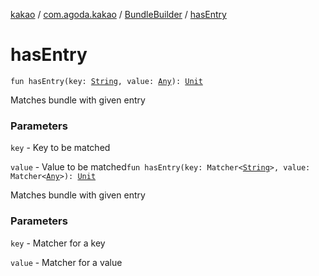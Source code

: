 [kakao](../../index.md) / [com.agoda.kakao](../index.md) / [BundleBuilder](index.md) / [hasEntry](./has-entry.md)

# hasEntry

`fun hasEntry(key: `[`String`](https://kotlinlang.org/api/latest/jvm/stdlib/kotlin/-string/index.html)`, value: `[`Any`](https://kotlinlang.org/api/latest/jvm/stdlib/kotlin/-any/index.html)`): `[`Unit`](https://kotlinlang.org/api/latest/jvm/stdlib/kotlin/-unit/index.html)

Matches bundle with given entry

### Parameters

`key` - Key to be matched

`value` - Value to be matched`fun hasEntry(key: Matcher<`[`String`](https://kotlinlang.org/api/latest/jvm/stdlib/kotlin/-string/index.html)`>, value: Matcher<`[`Any`](https://kotlinlang.org/api/latest/jvm/stdlib/kotlin/-any/index.html)`>): `[`Unit`](https://kotlinlang.org/api/latest/jvm/stdlib/kotlin/-unit/index.html)

Matches bundle with given entry

### Parameters

`key` - Matcher for a key

`value` - Matcher for a value